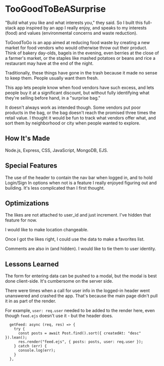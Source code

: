 # TooGoodToBeASurprise
"Build what you like and what interests you," they said. So I built this full-stack app inspired by an app I really enjoy, and speaks to my interests (food) and values (environmental concerns and waste reduction).

ToGoodToGo is an app aimed at reducing food waste by creating a new market for food vendors who would otherwise throw out their product. Think of bakery day-olds, bagels in the evening, even berries at the close of a farmer's market, or the staples like mashed potatoes or beans and rice a restaurant may have at the end of the night. 

Traditionally, these things have gone in the trash because it made no sense to keep them. People usually want them fresh. 

This app lets people know when food vendors have such excess, and lets people buy it at a significant discount, but without fully identifying what they're selling before hand, in a "surprise bag."

It doesn't always work as intended though. Some vendors put poor products in the bag, or the bag doesn't reach the promised three times the retail value. I thought it would be fun to track what vendors offer what, and sort them by neighborhood or city when people wanted to explore.

## How It's Made
Node.js, Express, CSS, JavaScript, MongoDB, EJS.

## Special Features

The use of the header to contain the nav bar when logged in, and to hold Login/Sign In options when not is a feature I really enjoyed figuring out and building. It's less complicated than I first thought.

## Optimizations

The likes are not attached to user_id and just increment. I've hidden that feature for now.

I would like to make location changeable.

Once I got the likes right, I could use the data to make a favorites list.

Comments are also in (and hidden). I would like to tie them to user identity.

## Lessons Learned

The form for entering data can be pushed to a modal, but the modal is best done client-side. It's cumbersome on the server side. 

There were times when a call for user info in the logged-in header went unanswered and crashed the app. That's because the main page didn't pull it in as part of the render.

For example, `user: req.user` needed to be added to the render here, even though `feed.ejs` doesn't use it - but the header does.

```
  getFeed: async (req, res) => {
    try {
      const posts = await Post.find().sort({ createdAt: "desc" }).lean();
      res.render("feed.ejs", { posts: posts, user: req.user });
    } catch (err) {
      console.log(err);
    }
  },
  ```

